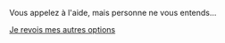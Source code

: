 Vous appelez à l'aide, mais personne ne vous entends...

[Je revois mes autres options](../feu-de-camp.md)
